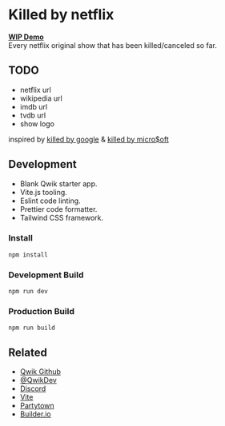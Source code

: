 # Killed by netflix

**[WIP Demo](https://killedbynetflix.netlify.app/)**  
Every netflix original show that has been killed/canceled so far.

## TODO

* netflix url
* wikipedia url
* imdb url
* tvdb url
* show logo

inspired by [killed by google](https://killedbygoogle.com/) & [killed by micro$oft](https://killedbymicrosoft.info/)

## Development

- Blank Qwik starter app.
- Vite.js tooling.
- Eslint code linting.
- Prettier code formatter.
- Tailwind CSS framework.

### Install

```
npm install
```

### Development Build

```
npm run dev
```

### Production Build

```
npm run build
```

## Related

- [Qwik Github](https://github.com/BuilderIO/qwik)
- [@QwikDev](https://twitter.com/QwikDev)
- [Discord](https://discord.gg/bNVSQmPzqy)
- [Vite](https://vitejs.dev/)
- [Partytown](https://partytown.builder.io/)
- [Builder.io](https://www.builder.io/)
